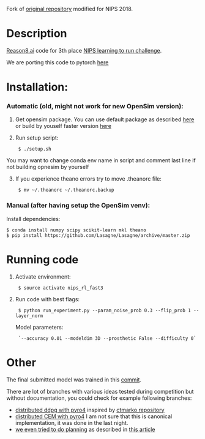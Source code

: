 Fork of [original repository](https://github.com/fgvbrt/nips_rl) modified for NIPS 2018.

# Description
[Reason8.ai](https://reason8.ai/) code for 3th place [NIPS learning to run challenge](https://www.crowdai.org/challenges/nips-2017-learning-to-run).

We are porting this code to pytorch [here](https://github.com/Scitator/Run-Skeleton-Run)

# Installation:
### Automatic (old, might not work for new OpenSim version):
1) Get opensim package. You can use default package as described [here](https://github.com/stanfordnmbl/osim-rl) or
build by youself faster version [here](https://github.com/Scitator/opensim-core)
2) Run setup script:
    
        $ ./setup.sh

You may want to change conda env name in script and comment last line if not building opnesim by yourself 

3) If you experience theano errors try to move .theanorc file:

        $ mv ~/.theanorc ~/.theanorc.backup

### Manual (after having setup the OpenSim venv):
Install dependencies:
```
$ conda install numpy scipy scikit-learn mkl theano
$ pip install https://github.com/Lasagne/Lasagne/archive/master.zip
```

# Running code
1) Activate environment:

        $ source activate nips_rl_fast3
2) Run code with best flags:

        $ python run_experiment.py --param_noise_prob 0.3 --flip_prob 1 --layer_norm

   Model parameters:

        `--accuracy 0.01 --modeldim 3D --prosthetic False --difficulty 0`

# Other
The final submitted model was trained in this [commit](https://github.com/fgvbrt/nips_rl/tree/e2ffeaa475c57c64bf6d4664b2ab47b46ecc1c6e/dpg3).

There are lot of branches with various ideas tested during competition but without documentation, you could check for example following branches:
    
   - [distributed ddpg with pyro4](https://github.com/fgvbrt/nips_rl/tree/farm/pyro_farm) inspired by [ctmarko repository](https://github.com/ctmakro/stanford-osrl)
   - [distributed CEM with pyro4](https://github.com/fgvbrt/nips_rl/tree/cem/pyro_farm) I am not sure that this is canonical implementation, it was done in the last night.
   - [we even tried to do planning](https://github.com/fgvbrt/nips_rl/tree/kr-uct/kr-uct) as described in [this article](https://www.ijcai.org/Proceedings/16/Papers/104.pdf) 

